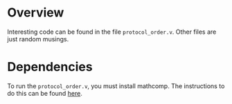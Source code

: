 # Overview 

Interesting code can be found in the file `protocol_order.v`. Other files are just random musings. 

# Dependencies 

To run the `protocol_order.v`, you must install mathcomp. 
The instructions to do this can be found [here](https://math-comp.github.io/installation.html).
